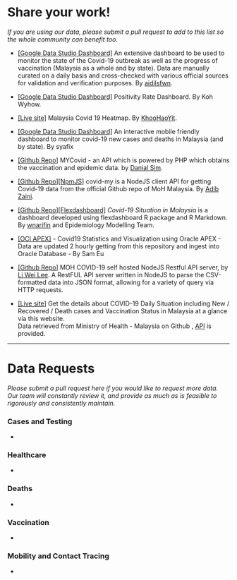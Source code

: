 # Share your work!

_If you are using our data, please submit a pull request to add to this list so the whole community can benefit too._

+ [[Google Data Studio Dashboard]](https://datastudio.google.com/reporting/8ba8d5d5-9a39-4506-af28-7ab8fcd8f8a9)
An extensive dashboard to be used to monitor the state of the Covid-19 outbreak as well as the progress of vaccination (Malaysia as a whole and by state). Data are manually curated on a daily basis and cross-checked with various official sources for validation and verification purposes. By [aidilsfwn](https://github.com/aidilsfwn).

+ [[Google Data Studio Dashboard]](https://datastudio.google.com/s/gIQwV1fDCpg) Positivity Rate Dashboard. By Koh Wyhow.

+ [[Live site]](https://khoohaoyit.github.io/Covid19%20Malaysia%20Heatmap/root.html) Malaysia Covid 19 Heatmap. By [KhooHaoYit](https://github.com/KhooHaoYit/).

+ [[Google Data Studio Dashboard]](https://datastudio.google.com/s/htzzIusE-Es)
An interactive mobile friendly dashboard to monitor covid-19 new cases and deaths in Malaysia (and by state). By syafix

+ [[Github Repo]](https://github.com/danialsim95/mycovid)
MYCovid - an API which is powered by PHP which obtains the vaccination and epidemic data. by [Danial Sim](https://github.com/danialsim95).

+ [[Github Repo]](https://github.com/ADIBzTER/covid-my)[[NpmJS]](https://www.npmjs.com/package/covid-my) covid-my is a NodeJS client API for getting Covid-19 data from the official Github repo of MoH Malaysia. By [Adib Zaini](https://github.com/ADIBzTER).

+ [[Github Repo]](https://github.com/wnarifin/covid-19-malaysia)[[Flexdashboard]](https://wnarifin.github.io/covid-19-malaysia/) _Covid-19 Situation in Malaysia_ is a dashboard developed using flexdashboard R package and R Markdown. By [wnarifin](https://github.com/wnarifin/) and Epidemiology Modelling Team.

+ [[OCI APEX]](https://uujb0vmjcowu1ll-samadw.adb.us-ashburn-1.oraclecloudapps.com/ords/r/skywalkers/covid19/home) - Covid19 Statistics and Visualization using Oracle APEX - Data are updated 2 hourly getting from this repository and ingest into Oracle Database - By Sam Eu

+ [[Github Repo]](https://github.com/leeliwei930/moh-my-covid-express-api)
MOH COVID-19 self hosted NodeJS Restful API server, by [Li Wei Lee](https://techrino.net). A RestFUL API server written in NodeJS to parse the CSV-formatted data into JSON format, allowing for a variety of query via HTTP requests.

+ [[Live site]](https://covid-19.samsam123.name.my)
Get the details about COVID-19 Daily Situation including New / Recovered / Death cases and Vaccination Status in Malaysia at a glance via this website. </br> 
Data retrieved from Ministry of Health - Malaysia on Github , [API](https://covid-19.samsam123.name.my/api.html) is provided.

---

# Data Requests

_Please submit a pull request here if you would like to request more data. Our team will constantly review it, and provide as much as is feasible to rigorously and consistently maintain._

### Cases and Testing

+
   
### Healthcare

+

### Deaths

+

### Vaccination

+

### Mobility and Contact Tracing

+

